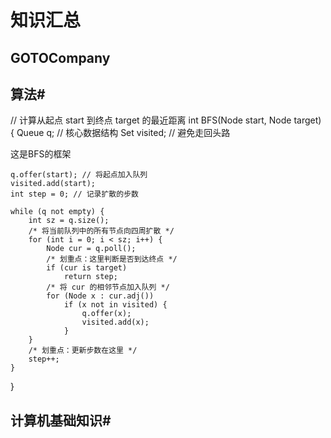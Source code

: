 # 知识汇总

## GOTOCompany

## 算法\#

// 计算从起点 start 到终点 target 的最近距离 int BFS\(Node start, Node target\) { Queue q; // 核心数据结构 Set visited; // 避免走回头路

这是BFS的框架

```text
q.offer(start); // 将起点加入队列
visited.add(start);
int step = 0; // 记录扩散的步数

while (q not empty) {
    int sz = q.size();
    /* 将当前队列中的所有节点向四周扩散 */
    for (int i = 0; i < sz; i++) {
        Node cur = q.poll();
        /* 划重点：这里判断是否到达终点 */
        if (cur is target)
            return step;
        /* 将 cur 的相邻节点加入队列 */
        for (Node x : cur.adj())
            if (x not in visited) {
                q.offer(x);
                visited.add(x);
            }
    }
    /* 划重点：更新步数在这里 */
    step++;
}
```

}

## 计算机基础知识\#

